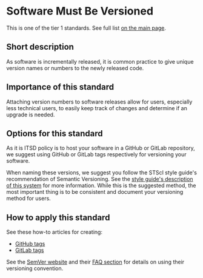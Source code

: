# Software Must Be Versioned

This is one of the tier 1 standards. See full list [on the main page](../README.md).

## Short description
As software is incrementally released, it is common practice to give unique version names or numbers to the newly released code.

## Importance of this standard
Attaching version numbers to software releases allow for users, especially less technical users, to easily keep track of changes and determine if an upgrade is needed.

## Options for this standard
As it is ITSD policy is to host your software in a GitHub or GitLab repository, we suggest using GitHub or GitLab tags respectively for versioning your software.

When naming these versions, we suggest you follow the STScI style guide's recommendation of Semantic Versioning. See the [style guide's description of this system](https://github.com/spacetelescope/style-guides/blob/master/guides/software-versioning.md#software-we-build) for more information. While this is the suggested method, the most important thing is to be consistent and document your versioning method for users.

## How to apply this standard
See these how-to articles for creating:
- [GitHub tags](https://help.github.com/en/articles/creating-releases)
- [GitLab tags](https://docs.gitlab.com/ee/university/training/topics/tags.html)

See the [SemVer website](https://semver.org/) and their [FAQ section](https://semver.org/#faq) for details on using their versioning convention.
